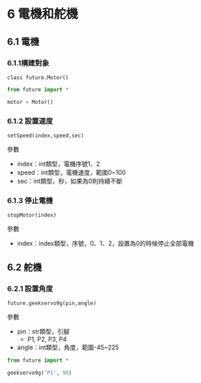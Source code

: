 # 6 電機和舵機

## 6.1 電機

### 6.1.1構建對象

`class future.Motor()`

```python
from future import *

motor = Motor()
```

### 6.1.2 設置速度

`setSpeed(index,speed,sec)`

參數

* index：int類型，電機序號1、2
* speed：int類型，電機速度，範圍0\~100
* sec：int類型，秒，如果為0則持續不斷

### 6.1.3 停止電機

`stopMotor(index)`

參數

* index：index類型，序號，0、1、2，設置為0的時候停止全部電機

## 6.2 舵機

### 6.2.1 設置角度

`future.geekservo9g(pin,angle)`

參數

* pin：str類型，引腳
  * P1, P2, P3, P4
* angle：int類型，角度，範圍-45\~225

```python
from future import *

geekservo9g('P1', 90)
```

